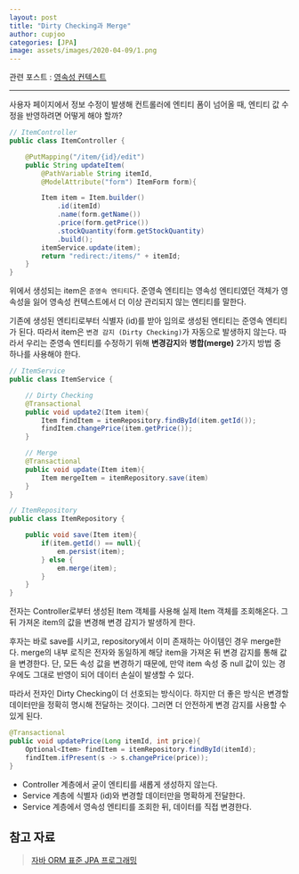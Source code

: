 ```yaml
---
layout: post
title: "Dirty Checking과 Merge"
author: cupjoo
categories: [JPA]
image: assets/images/2020-04-09/1.png
---
```


관련 포스트 : [영속성 컨텍스트](https://cupjoo.github.io/영속성-컨텍스트)

---

사용자 페이지에서 정보 수정이 발생해 컨트롤러에 엔티티 폼이 넘어올 때, 엔티티 값 수정을 반영하려면 어떻게 해야 할까?

```java
// ItemController
public class ItemController {

    @PutMapping("/item/{id}/edit")
    public String updateItem(
        @PathVariable String itemId,
        @ModelAttribute("form") ItemForm form){

        Item item = Item.builder()
            .id(itemId)
            .name(form.getName())
            .price(form.getPrice())
            .stockQuantity(form.getStockQuantity)
            .build();
        itemService.update(item);
        return "redirect:/items/" + itemId;
    }
}
```

위에서 생성되는 item은 `준영속 엔티티`다. 준영속 엔티티는 영속성 엔티티였던 객체가 영속성을 잃어 영속성 컨텍스트에서 더 이상 관리되지 않는 엔티티를 말한다.

기존에 생성된 엔티티로부터 식별자 (id)를 받아 임의로 생성된 엔티티는 준영속 엔티티가 된다. 따라서 item은 `변경 감지 (Dirty Checking)`가 자동으로 발생하지 않는다. 따라서 우리는 준영속 엔티티를 수정하기 위해 **변경감지**와 **병합(merge)** 2가지 방법 중 하나를 사용해야 한다.

```java
// ItemService
public class ItemService {

    // Dirty Checking
    @Transactional
    public void update2(Item item){
        Item findItem = itemRepository.findById(item.getId());
        findItem.changePrice(item.getPrice());
    }

    // Merge
    @Transactional
    public void update(Item item){
        Item mergeItem = itemRepository.save(item)
    }
}
```

```java
// ItemRepository
public class ItemRepository {

    public void save(Item item){
        if(item.getId() == null){
            em.persist(item);
        } else {
            em.merge(item);
        }
    }
}
```

전자는 Controller로부터 생성된 Item 객체를 사용해 실제 Item 객체를 조회해온다. 그 뒤 가져온 item의 값을 변경해 변경 감지가 발생하게 한다.

후자는 바로 save를 시키고, repository에서 이미 존재하는 아이템인 경우 merge한다. merge의 내부 로직은 전자와 동일하게 해당 item을 가져온 뒤 변경 감지를 통해 값을 변경한다. 단, 모든 속성 값을 변경하기 때문에, 만약 item 속성 중 null 값이 있는 경우에도 그대로 반영이 되어 데이터 손실이 발생할 수 있다.

따라서 전자인 Dirty Checking이 더 선호되는 방식이다. 하지만 더 좋은 방식은 변경할 데이터만을 정확히 명시해 전달하는 것이다. 그러면 더 안전하게 변경 감지를 사용할 수 있게 된다.

```java
@Transactional
public void updatePrice(Long itemId, int price){
    Optional<Item> findItem = itemRepository.findById(itemId);
    findItem.ifPresent(s -> s.changePrice(price));
}
```

- Controller 계층에서 굳이 엔티티를 새롭게 생성하지 않는다.
- Service 계층에 식별자 (id)와 변경할 데이터만을 명확하게 전달한다.
- Service 계층에서 영속성 엔티티를 조회한 뒤, 데이터를 직접 변경한다.

## 참고 자료

> [자바 ORM 표준 JPA 프로그래밍](https://book.naver.com/bookdb/book_detail.nhn?bid=9252528)
